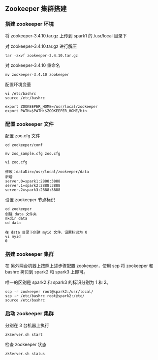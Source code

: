 ## Zookeeper 集群搭建

### 搭建 zookeeper 环境

将 zookeeper-3.4.10.tar.gz 上传到 spark1 的 /usr/local 目录下

对 zookeeper-3.4.10.tar.gz 进行解压

````
tar -zxvf zookeeper-3.4.10.tar.gz
````

对 zookeeper-3.4.10 重命名

````
mv zookeeper-3.4.10 zookeeper
````

配置环境变量

````
vi /etc/bashrc
source /etc/bashrc

export ZOOKEEPER_HOME=/usr/local/zookeeper
export PATH=$PATH:$ZOOKEEPER_HOME/bin
````

### 配置 zookeeper 文件

配置 zoo.cfg 文件

````
cd zookeeper/conf

mv zoo_sample.cfg zoo.cfg

vi zoo.cfg

修改：dataDir=/usr/local/zookeeper/data
新增
server.0=spark1:2888:3888
server.1=spark2:2888:3888
server.2=spark3:2888:3888
````

设置 zookeeper 节点标识

````
cd zookeeper
创建 data 文件夹
mkdir data
cd data

在 data 目录下创建 myid 文件，设置标识为 0
vi myid
0
````

### 搭建 zookeeper 集群

在 另外两台机器上按照上述步骤配置 zookeeper，使用 scp 将 zookeeper 和 bashrc 拷贝到 spark2 和 spark3 上即可。

唯一的区别是 spark2 和 spark3 的标识分别为 1 和 2。

````
scp -r zookeeper root@spark2:/usr/local/
scp -r /etc/bashrc root@spark2:/etc/
source /etc/bashrc
````

### 启动 zookeeper 集群

分别在 3 台机器上执行

````
zkServer.sh start
````

检查 zookeeper 状态

````
zkServer.sh status
````

